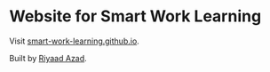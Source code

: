 # Website for Smart Work Learning
Visit [smart-work-learning.github.io](https://smart-work-learning.github.io/).

Built by [Riyaad Azad](https://riyaadazad.github.io/). 